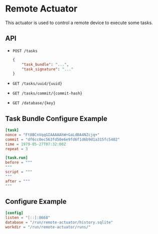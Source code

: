 # Remote Actuator

This actuator is used to control a remote device to execute some tasks.

## API

- `POST /tasks`

  ```json
  {
      "task_bundle": "...",
      "task_signature": "..."
  }
  ```

- `GET /tasks/uuid/{uuid}`

- `GET /tasks/commit/{commit-hash}`

- `GET /database/{key}`


## Task Bundle Configure Example

```toml
[task]
nonce = "Ft8BCnVqqGIAAAAAhW+GaLdBA4NZcjq+"
commit = "df6cc0ec563fd50e6e9fd6f1d6b9d1a315fc5402"
time = 1979-05-27T07:32:00Z
repeat = 3

[task.run]
before = """
"""
script = """
"""
after = """
"""
```

## Configure Example

```toml
[config]
listen = "[::]:8668"
database = "/run/remote-actuator/history.sqlite"
workdir = "/run/remote-actuator/runs/"
```

